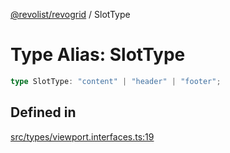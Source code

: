 [@revolist/revogrid](README.md) / SlotType

# Type Alias: SlotType

```ts
type SlotType: "content" | "header" | "footer";
```

## Defined in

[src/types/viewport.interfaces.ts:19](https://github.com/revolist/revogrid/blob/6d16baf0ac19236f5511b0ce2aeccf75326e95c2/src/types/viewport.interfaces.ts#L19)
